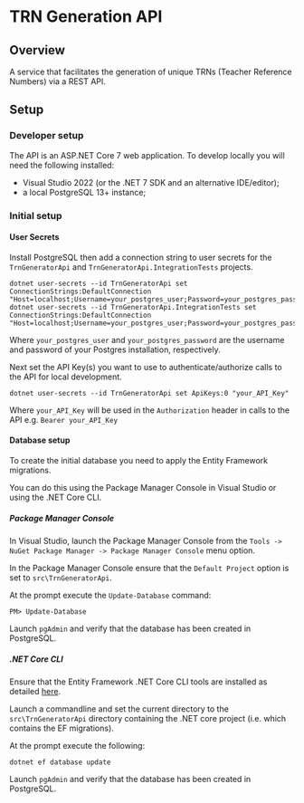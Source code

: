 # TRN Generation API

## Overview

A service that facilitates the generation of unique TRNs (Teacher Reference Numbers) via a REST API.

## Setup

### Developer setup

The API is an ASP.NET Core 7 web application. To develop locally you will need the following installed:
- Visual Studio 2022 (or the .NET 7 SDK and an alternative IDE/editor);
- a local PostgreSQL 13+ instance;

### Initial setup

#### User Secrets

Install PostgreSQL then add a connection string to user secrets for the `TrnGeneratorApi` and `TrnGeneratorApi.IntegrationTests` projects.

```shell
dotnet user-secrets --id TrnGeneratorApi set ConnectionStrings:DefaultConnection "Host=localhost;Username=your_postgres_user;Password=your_postgres_password;Database=trn_generator"
dotnet user-secrets --id TrnGeneratorApi.IntegrationTests set ConnectionStrings:DefaultConnection "Host=localhost;Username=your_postgres_user;Password=your_postgres_password;Database=trn_generator_tests"
```
Where `your_postgres_user` and `your_postgres_password` are the username and password of your Postgres installation, respectively.

Next set the API Key(s) you want to use to authenticate/authorize calls to the API for local development.

```shell
dotnet user-secrets --id TrnGeneratorApi set ApiKeys:0 "your_API_Key"
```

Where `your_API_Key` will be used in the `Authorization` header in calls to the API e.g. `Bearer your_API_Key`

#### Database setup

To create the initial database you need to apply the Entity Framework migrations.

You can do this using the Package Manager Console in Visual Studio or using the .NET Core CLI.

##### Package Manager Console

In Visual Studio, launch the Package Manager Console from the `Tools -> NuGet Package Manager -> Package Manager Console` menu option.

In the Package Manager Console ensure that the `Default Project` option is set to `src\TrnGeneratorApi`.

At the prompt execute the `Update-Database` command:

```
PM> Update-Database
```

Launch `pgAdmin` and verify that the database has been created in PostgreSQL.

##### .NET Core CLI

Ensure that the Entity Framework .NET Core CLI tools are installed as detailed [here](https://learn.microsoft.com/en-us/ef/core/cli/dotnet#installing-the-tools).

Launch a commandline and set the current directory to the `src\TrnGeneratorApi` directory containing the .NET core project (i.e. which contains the EF migrations).

At the prompt execute the following:

```
dotnet ef database update
```

Launch `pgAdmin` and verify that the database has been created in PostgreSQL.
